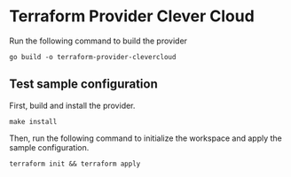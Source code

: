 # Terraform Provider Clever Cloud

Run the following command to build the provider

```shell
go build -o terraform-provider-clevercloud
```

## Test sample configuration

First, build and install the provider.

```shell
make install
```

Then, run the following command to initialize the workspace and apply the sample configuration.

```shell
terraform init && terraform apply
```